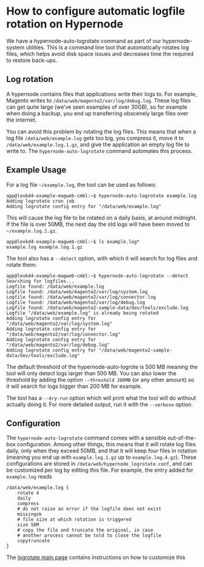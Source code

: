 <!-- source: https://support.hypernode.com/en/support/solutions/articles/48001185227-how-to-configure-automatic-logfile-rotation-on-hypernode/ -->

# How to configure automatic logfile rotation on Hypernode

We have a hypernode-auto-logrotate command as part of our hypernode- system utilities. This is a command line tool that automatically rotates log files, which helps avoid disk space issues and decreases time the required to restore back-ups.

## Log rotation

A hypernode contains files that applications write their logs to. For example, Magento writes to `/data/web/magento2/var/log/debug.log`. These log files can get quite large (we’ve seen examples of over 30GB), so for example when doing a backup, you end up transferring obscenely large files over the internet.

You can avoid this problem by rotating the log files. This means that when a log file `/data/web/example.log` gets too big, you compress it, move it to `/data/web/example.log.1.gz`, and give the application an empty log file to write to. The `hypernode-auto-logrotate` command automates this process.

## Example Usage

For a log file `~/example.log`, the tool can be used as follows:

```console
app@levkd4-example-magweb-cmbl:~$ hypernode-auto-logrotate example.log
Adding logrotate cron job
Adding logrotate config entry for "/data/web/example.log"
```

This will cause the log file to be rotated on a daily basis, at around midnight. If the file is over 50MB, the next day the old logs will have been moved to `~/example.log.1.gz`.

```console
app@levkd4-example-magweb-cmbl:~$ ls example.log*
example.log example.log.1.gz
```

The tool also has a `--detect` option, with which it will search for log files and rotate them:

```console
app@levkd4-example-magweb-cmbl:~$ hypernode-auto-logrotate --detect
Searching for logfiles...
Logfile found: /data/web/example.log
Logfile found: /data/web/magento2/var/log/system.log
Logfile found: /data/web/magento2/var/log/connector.log
Logfile found: /data/web/magento2/var/log/debug.log
Logfile found: /data/web/magento2-sample-data/dev/tools/exclude.log
Logfile "/data/web/example.log" is already being rotated
Adding logrotate config entry for "/data/web/magento2/var/log/system.log"
Adding logrotate config entry for "/data/web/magento2/var/log/connector.log"
Adding logrotate config entry for "/data/web/magento2/var/log/debug.log"
Adding logrotate config entry for "/data/web/magento2-sample-data/dev/tools/exclude.log"
```

The default threshold of the hypernode-auto-logrote is 500 MB meaning the tool will only detect logs larger than 500 MB. You can also lower the threshold by adding the option `--threshold 200MB` (or any other amount) so it will search for logs bigger than 200 MB for example.

The tool has a `--dry-run` option which will print what the tool will do without actually doing it. For more detailed output, run it with the `--verbose` option.

## Configuration

The `hypernode-auto-logrotate` command comes with a sensible out-of-the-box configuration. Among other things, this means that it will rotate log files daily, only when they exceed 50MB, and that it will keep four files in rotation (meaning you end up with `example.log.1.gz` up to `example.log.4.gz`). These configurations are stored in `/data/web/hypernode_logrotate.conf`, and can be customized per log by editing this file. For example, the entry added for `example.log` reads

```logrotate
/data/web/example.log {
    rotate 4
    daily
    compress
    # do not raise an error if the logfile does not exist
    missingok
    # file size at which rotation is triggered
    size 50M
    # copy the file and truncate the original, in case
    # another process cannot be told to close the logfile
    copytruncate
}
```

The [logrotate main page](https://linux.die.net/man/8/logrotate) contains instructions on how to customize this
